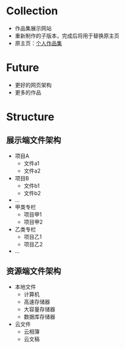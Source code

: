 # Collection  
- 作品集展示网站  
- 重新制作的子版本，完成后将用于替换原主页  
- 原主页：[个人作品集](https://geraniol.github.io)  

# Future  
- 更好的网页架构  
- 更多的作品  

# Structure  

## 展示端文件架构  
- 项目A  
    - 文件a1  
    - 文件a2  
- 项目B  
    - 文件b1  
    - 文件b2  
- ...  
- 甲类专栏  
    - 项目甲1  
    - 项目甲2  
- 乙类专栏  
    - 项目乙1  
    - 项目乙2  
- ...  

## 资源端文件架构  
- 本地文件  
    - 计算机  
    - 高速存储器  
    - 大容量存储器  
    - 数据库存储器  
- 云文件  
    - 云相簿  
    - 云文稿  